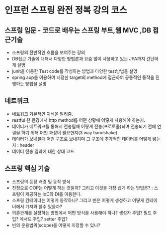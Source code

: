 # 인프런 스프링 완전 정복 강의 코스

## 스프링 입문 - 코드로 배우는 스프링 부트,웹 MVC ,DB 접근기술
- 스프링의 전반적인 흐름을 보여주는 강의
- DB접근 기술에 대해서 다양한 방법론과 요즘 많이 사용하고 있는 JPA까지 간단하게 설명
- junit을 이용한 Test code를 작성하는 방법과 다양한 test방법을 설명
- spring aop를 이용하여 지정한 target의 method에 접근하여 공통적인 동작을 진행하는 방법을 설명

## 네트워크
- 네트워크 기본적인 지식을 알려줌.
- restful 한 환경에서 http method를 어떤 상황에 어떻게 사용해야 하는지.
- 데이터가 네트워크를 통해서 전송될때 어떻게 전송(프로토콜)되며 전송되기 전에 연결을 하기 위해 어떤 과정이 필요한지(3 way handshake)
- 데이터가 보내질때 어떤 구조로 보내지며 그 구조에 추가적인 데이터를 어떻게 넣는지 : header
- 데이터 전송 결과에 대한 상태 코드 

## 스프링 핵심 기술
- 스프링의 등장 배경 및 동작 방식
- 진정으로 OOP는 어떻게 하는 것일까? 그리고 이것을 가장 쉽게 하는 방법은? : 스프링이 제공하는 IoC와 DI를 이용한다.
- 스프링 컨테이너는 어떻게 동작하나? 그리고 빈은 어떻게 생성하고 어떻게 컨테이너에서 가져와 쓸수 있을까?
- 의존관계를 설정하는 방법에서 어떤 방식을 사용해야 하나? 생성자 주입? 필드 주입? 메서드 주입? setter 주입?
- 빈의 운용범위(scope)를 어떻게 지정할 수 있나?
